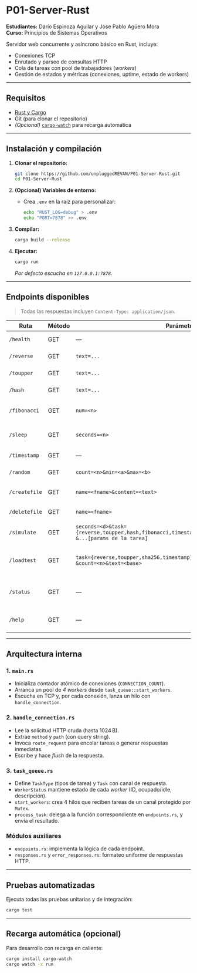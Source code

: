 # P01-Server-Rust  

**Estudiantes:** Darío Espinoza Aguilar y Jose Pablo Agüero Mora  
**Curso:** Principios de Sistemas Operativos  

Servidor web concurrente y asíncrono básico en Rust, incluye:  
- Conexiones TCP  
- Enrutado y parseo de consultas HTTP  
- Cola de tareas con pool de trabajadores (*workers*)  
- Gestión de estados y métricas (conexiones, uptime, estado de workers)  

---

## Requisitos  

- [Rust y Cargo](https://rustup.rs)  
- Git (para clonar el repositorio)  
- *(Opcional)* [`cargo-watch`](https://crates.io/crates/cargo-watch) para recarga automática  

---

## Instalación y compilación  

1. **Clonar el repositorio:**  
   ```bash
   git clone https://github.com/unpluggedREVAN/P01-Server-Rust.git
   cd P01-Server-Rust
   ```

2. **(Opcional) Variables de entorno:**  
   - Crea `.env` en la raíz para personalizar:  
     ```bash
     echo "RUST_LOG=debug" > .env
     echo "PORT=7878" >> .env
     ```

3. **Compilar:**  
   ```bash
   cargo build --release
   ```

4. **Ejecutar:**  
   ```bash
   cargo run
   ```  
   *Por defecto escucha en `127.0.0.1:7878`.*  

---

## Endpoints disponibles  

> Todas las respuestas incluyen `Content-Type: application/json`.  

| Ruta           | Método | Parámetros                                                                                     | Descripción                                                             |
|----------------|--------|-----------------------------------------------------------------------------------------------|-------------------------------------------------------------------------|
| `/health`      | GET    | —                                                                                             | Comprueba que el servidor está activo.                                  |
| `/reverse`     | GET    | `text=...`                                                                                    | Invierte el texto recibido.                                             |
| `/toupper`     | GET    | `text=...`                                                                                    | Convierte texto a MAYÚSCULAS.                                           |
| `/hash`        | GET    | `text=...`                                                                                    | Hash SHA-256 del texto.                                                 |
| `/fibonacci`   | GET    | `num=<n>`                                                                                     | Calcula el n-ésimo número Fibonacci (recursivo).                        |
| `/sleep`       | GET    | `seconds=<n>`                                                                                 | Simula retardo bloqueante de *n* segundos.                              |
| `/timestamp`   | GET    | —                                                                                             | Devuelve hora actual en formato ISO8601.                                |
| `/random`      | GET    | `count=<n>&min=<a>&max=<b>`                                                                   | Genera *n* números aleatorios entre *a* y *b*.                          |
| `/createfile`  | GET    | `name=<fname>&content=<text>`                                                                 | Crea `archivos/<fname>.txt` con contenido.                              |
| `/deletefile`  | GET    | `name=<fname>`                                                                                | Elimina el archivo `archivos/<fname>.txt`.                              |
| `/simulate`    | GET    | `seconds=<d>&task={reverse,toupper,hash,fibonacci,timestamp,random,createfile,deletefile}`<br>`&...[params de la tarea]` | Simula cualquier endpoint con retardo *d*. |
| `/loadtest`    | GET    | `task={reverse,toupper,sha256,timestamp}`<br>`&count=<n>&text=<base>`                         | Encola múltiples tareas para medir carga y devuelve estadística.        |
| `/status`      | GET    | —                                                                                             | Reporta métricas: PID, uptime, conexiones totales y estado de workers. |
| `/help`        | GET    | —                                                                                             | Manual JSON de uso de todos los endpoints.                              |

---

## Arquitectura interna  

### 1. `main.rs`  
- Inicializa contador atómico de conexiones (`CONNECTION_COUNT`).  
- Arranca un pool de *4 workers* desde `task_queue::start_workers`.  
- Escucha en TCP y, por cada conexión, lanza un hilo con `handle_connection`.  

### 2. `handle_connection.rs`  
- Lee la solicitud HTTP cruda (hasta 1024 B).  
- Extrae `method` y `path` (con query string).  
- Invoca `route_request` para encolar tareas o generar respuestas inmediatas.  
- Escribe y hace *flush* de la respuesta.  

### 3. `task_queue.rs`  
- Define `TaskType` (tipos de tarea) y `Task` con canal de respuesta.  
- `WorkerStatus` mantiene estado de cada *worker* (ID, ocupado/idle, descripción).  
- `start_workers`: crea 4 hilos que reciben tareas de un canal protegido por `Mutex`.  
- `process_task`: delega a la función correspondiente en `endpoints.rs`, y envía el resultado.  

### Módulos auxiliares  
- `endpoints.rs`: implementa la lógica de cada endpoint.  
- `responses.rs` y `error_responses.rs`: formateo uniforme de respuestas HTTP.  

---

## Pruebas automatizadas  

Ejecuta todas las pruebas unitarias y de integración:  
```bash
cargo test
```

---

## Recarga automática (opcional)  

Para desarrollo con recarga en caliente:  
```bash
cargo install cargo-watch
cargo watch -x run
```  